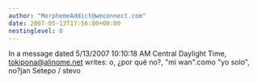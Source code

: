 ```yaml
---
author: "MorphemeAddict@wmconnect.com"
date: 2007-05-13T17:56:00+00:00
nestinglevel: 0
---
```

In a message dated 5/13/2007 10:10:18 AM Central Daylight Time, [tokipona@alinome.net](mailto://tokipona@alinome.net) writes:
o, ¿por qué no?, "mi wan".como "yo solo", no?jan Setepo / stevo